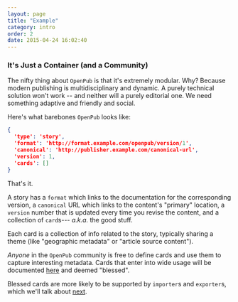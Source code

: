 ```yaml
---
layout: page
title: "Example"
category: intro
order: 2
date: 2015-04-24 16:02:40
---
```


### It's Just a Container (and a Community)

The nifty thing about `OpenPub` is that it's extremely modular. Why? Because modern publishing is  multidisciplinary and dynamic. A purely technical solution won't work -- and neither will a purely editorial one. We need something adaptive and friendly and social.

Here's what barebones `OpenPub` looks like:

````json
{
  'type': 'story',
  'format': 'http://format.example.com/openpub/version/1',
  'canonical': 'http://publisher.example.com/canonical-url',
  'version': 1,
  'cards': []
}
````

That's it.

A story has a `format` which links to the documentation for the corresponding version, a `canonical` URL which links to the content's "primary" location, a `version` number that is updated every time you revise the content, and a collection of `card`s--- *a.k.a.* the good stuff.

Each card is a collection of info related to the story, typically sharing a theme (like "geographic metadata" or "article source content").

*Anyone* in the `OpenPub` community is free to define cards and use them to capture interesting metadata. Cards that enter into wide usage will be documented [here][1] and deemed "blessed".

Blessed cards are more likely to be supported by `importer`s and `exporter`s, which we'll talk about [next][2].

[1]: /
[2]: /intro/importers.html
